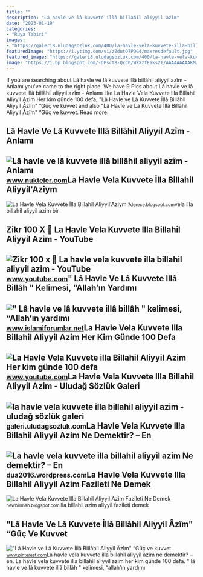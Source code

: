 ```yaml
---
title: ""
description: "Lâ havle ve lâ kuvvete illâ billâhil aliyyil azîm"
date: "2023-01-19"
categories:
- "Ruya Tabiri"
images:
- "https://galeri8.uludagsozluk.com/400/la-havle-vela-kuvvete-illa-billahil-aliyyil-azim_550518.jpg"
featuredImage: "https://i.ytimg.com/vi/zZdutQ7PDG4/maxresdefault.jpg"
featured_image: "https://galeri8.uludagsozluk.com/400/la-havle-vela-kuvvete-illa-billahil-aliyyil-azim_550518.jpg"
image: "https://1.bp.blogspot.com/-DPsct8-QxC0/WXXzfEaks2I/AAAAAAAAAKM/wJs0tftBluQcv-t7Nj_g8s3IIiQTxXwOACLcBGAs/s1600/la-havle-vela-kuvvete-illa-billahil-aliyyil-azim.jpg"
---
```


If you are searching about Lâ havle ve lâ kuvvete illâ billâhil aliyyil azîm - Anlamı you've came to the right place. We have 9 Pics about Lâ havle ve lâ kuvvete illâ billâhil aliyyil azîm - Anlamı like La Havle Vela Kuvvete illa Billahil Aliyyil Azim Her kim günde 100 defa, "Lâ Havle ve Lâ Kuvvete İllâ Billâhil Aliyyil Âzîm" “Güç ve kuvvet and also "Lâ Havle ve Lâ Kuvvete İllâ Billâhil Aliyyil Âzîm" “Güç ve kuvvet. Read more:

Lâ Havle Ve Lâ Kuvvete Illâ Billâhil Aliyyil Azîm - Anlamı
----------------------------------------------------------

 ![Lâ havle ve lâ kuvvete illâ billâhil aliyyil azîm - Anlamı](https://www.nukteler.com/wp-content/uploads/2019/05/la-havle-illa-billahil.jpg) <small>www.nukteler.com</small>La Havle Vela Kuvvete İlla Billahil Aliyyil'Aziym
-------------------------------------------------

 ![La Havle Vela Kuvvete İlla Billahil Aliyyil'Aziym](https://1.bp.blogspot.com/-DPsct8-QxC0/WXXzfEaks2I/AAAAAAAAAKM/wJs0tftBluQcv-t7Nj_g8s3IIiQTxXwOACLcBGAs/s1600/la-havle-vela-kuvvete-illa-billahil-aliyyil-azim.jpg) <small>7derece.blogspot.com</small>vela illa billahil aliyyil azim bir

Zikr 100 X 📿 La Havle Vela Kuvvete Illa Billahil Aliyyil Azim - YouTube
-----------------------------------------------------------------------

 ![Zikr 100 x 📿 La havle vela kuvvete illa billahil aliyyil azim - YouTube](https://i.ytimg.com/vi/2X3pJojfsGI/hqdefault.jpg) <small>www.youtube.com</small>" Lâ Havle Ve Lâ Kuvvete Illâ Billâh " Kelimesi, “Allah’ın Yardımı
------------------------------------------------------------------

 ![" Lâ havle ve lâ kuvvete illâ billâh " kelimesi, “Allah’ın yardımı](https://www.islamiforumlar.net/resim/images3/guckuvvet.jpg) <small>www.islamiforumlar.net</small>La Havle Vela Kuvvete Illa Billahil Aliyyil Azim Her Kim Günde 100 Defa
-----------------------------------------------------------------------

 ![La Havle Vela Kuvvete illa Billahil Aliyyil Azim Her kim günde 100 defa](https://i.ytimg.com/vi/zZdutQ7PDG4/maxresdefault.jpg) <small>www.youtube.com</small>La Havle Vela Kuvvete Illa Billahil Aliyyil Azim - Uludağ Sözlük Galeri
-----------------------------------------------------------------------

 ![la havle vela kuvvete illa billahil aliyyil azim - uludağ sözlük galeri](https://galeri8.uludagsozluk.com/400/la-havle-vela-kuvvete-illa-billahil-aliyyil-azim_550518.jpg) <small>galeri.uludagsozluk.com</small>La Havle Vela Kuvvete Illa Billahil Aliyyil Azim Ne Demektir? – En
------------------------------------------------------------------

 ![La havle vela kuvvete illa billahil aliyyil azim Ne demektir? – En](https://dua2016.files.wordpress.com/2015/07/ddad7-la-havle-vela-kuvvete-illa-billahil-aliyyil-aziym-okumanin-fazileti.jpg?w=320&h=233) <small>dua2016.wordpress.com</small>La Havle Vela Kuvvete Illa Billahil Aliyyil Azim Fazileti Ne Demek
------------------------------------------------------------------

 ![La Havle Vela Kuvvete Illa Billahil Aliyyil Azim Fazileti Ne Demek](https://www.islamveihsan.com/wp-content/uploads/2019/04/lahavlevelakuvveteillabillahilaliyyilulazim_arapca.jpg) <small>newbillman.blogspot.com</small>illa billahil azim aliyyil fazileti demek

"Lâ Havle Ve Lâ Kuvvete İllâ Billâhil Aliyyil Âzîm" “Güç Ve Kuvvet
------------------------------------------------------------------

 !["Lâ Havle ve Lâ Kuvvete İllâ Billâhil Aliyyil Âzîm" “Güç ve kuvvet](https://i.pinimg.com/originals/58/bd/d8/58bdd8b5c07a5f22a552cd23aba0ecbd.png) <small>www.pinterest.com</small>La havle vela kuvvete illa billahil aliyyil azim ne demektir? – en. La havle vela kuvvete illa billahil aliyyil azim her kim günde 100 defa. " lâ havle ve lâ kuvvete illâ billâh " kelimesi, “allah’ın yardımı
